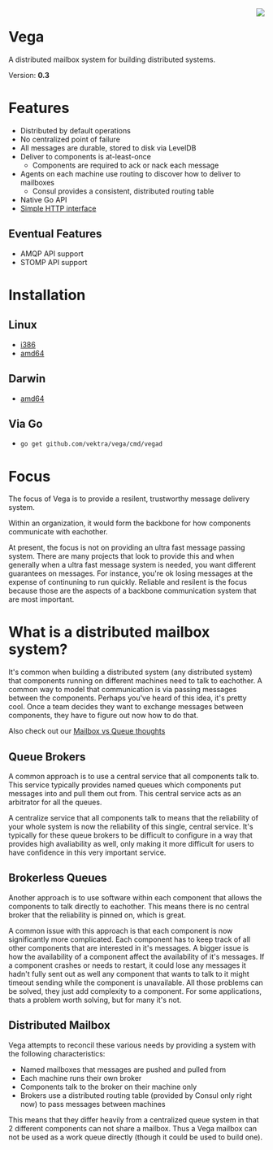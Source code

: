 <img align="right" src="https://github.com/vektra/vega/blob/master/doc/penrose.png">

Vega
=======

A distributed mailbox system for building distributed systems.

Version: **0.3**

# Features

* Distributed by default operations
* No centralized point of failure
* All messages are durable, stored to disk via LevelDB
* Deliver to components is at-least-once
  * Components are required to ack or nack each message
* Agents on each machine use routing to discover how to deliver to mailboxes
  * Consul provides a consistent, distributed routing table
* Native Go API
* [Simple HTTP interface](https://github.com/vektra/vega/blob/master/doc/HTTP_API.md)

## Eventual Features

* AMQP API support
* STOMP API support

# Installation

## Linux

* [i386](https://bintray.com/artifact/download/evanphx/vega/vega-0.3-linux-386.zip)
* [amd64](https://bintray.com/artifact/download/evanphx/vega/vega-0.3-linux-amd64.zip)

## Darwin

* [amd64](https://bintray.com/artifact/download/evanphx/vega/vega-0.3-darwin-amd64.zip)

## Via Go

* `go get github.com/vektra/vega/cmd/vegad`

# Focus

The focus of Vega is to provide a resilent, trustworthy message delivery system.

Within an organization, it would form the backbone for how components communicate
with eachother.

At present, the focus is not on providing an ultra fast message passing system.
There are many projects that look to provide this and when generally when 
a ultra fast message system is needed, you want different guarantees on messages.
For instance, you're ok losing messages at the expense of continuning to run
quickly. Reliable and resilent is the focus because those are the aspects of a
backbone communication system that are most important.


# What is a distributed mailbox system?

It's common when building a distributed system (any distributed system) that
components running on different machines need to talk to eachother. A common
way to model that communication is via passing messages between the components.
Perhaps you've heard of this idea, it's pretty cool. Once a team decides they
want to exchange messages between components, they have to figure out now
how to do that.

Also check out our [Mailbox vs Queue thoughts](https://github.com/vektra/vega/blob/master/doc/MAILBOX_VS_QUEUE.md)

## Queue Brokers

A common approach is to use a central service that all components talk to.
This service typically provides named queues which components put messages
into and pull them out from. This central service acts as an arbitrator
for all the queues.

A centralize service that all components talk to means that the reliability
of your whole system is now the reliability of this single, central service.
It's typically for these queue brokers to be difficult to configure in a way
that provides high avaliability as well, only making it more difficult
for users to have confidence in this very important service.

## Brokerless Queues

Another approach is to use software within each component that allows
the components to talk directly to eachother. This means there is no central
broker that the reliability is pinned on, which is great.

A common issue with this approach is that each component is now significantly
more complicated. Each component has to keep track of all other components
that are interested in it's messages. A bigger issue is how the availability
of a component affect the availability of it's messages. If a component crashes
or needs to restart, it could lose any messages it hadn't fully sent out as well
any component that wants to talk to it might timeout sending while the component
is unavailable. All those problems can be solved, they just add complexity to
a component. For some applications, thats a problem worth solving, but for many
it's not.

## Distributed Mailbox

Vega attempts to reconcil these various needs by providing a system with the following characteristics:

* Named mailboxes that messages are pushed and pulled from
* Each machine runs their own broker
* Components talk to the broker on their machine only
* Brokers use a distributed routing table (provided by Consul only right now) to pass messages between machines

This means that they differ heavily from a centralized queue system in that 2 
different components can not share a mailbox.  Thus a Vega mailbox
can not be used as a work queue directly (though it could be used to build one).


